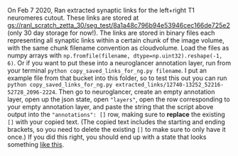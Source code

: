 On Feb 7 2020, Ran extracted synaptic links for the left+right T1 neuromeres cutout. These links are stored at [gs://ranl_scratch_zetta_30/seg_test/8a1a48c796b94e53946cec166de725e2](https://console.cloud.google.com/storage/browser/ranl_scratch_zetta_30/seg_test/8a1a48c796b94e53946cec166de725e2) (only 30 day storage for now!). The links are stored in binary files each representing all synaptic links within a certain chunk of the image volume, with the same chunk filename convention as cloudvolume. Load the files as numpy arrays with `np.fromfile(filename, dtype=np.uint32).reshape(-1, 6)`. Or if you want to put these into a neuroglancer annotation layer, run from your terminal `python copy_saved_links_for_ng.py filename`. I put an example file from that bucket into this folder, so to test this out you can run `python copy_saved_links_for_ng.py extracted_links/12740-13252_52216-52728_2096-2224`. Then go to neuroglancer, create an empty annotation layer, open up the json state, open `"layers"`, open the row corresponding to your empty annotation layer, and paste the string that the script above output into the `"annotations": []` row, making sure to **replace** the existing `[]` with your copied text. (The copied text includes the starting and ending brackets, so you need to delete the existing `[]` to make sure to only have it once.) If you did this right, you should end up with a state that looks something [like this](https://neuromancer-seung-import.appspot.com/?json_url=https://api.zetta.ai/json/101373223527718115).
